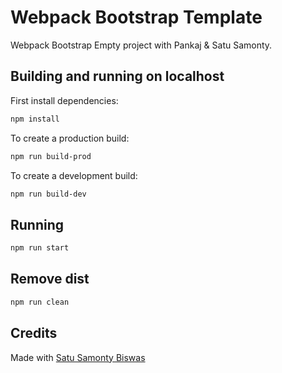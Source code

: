 # Webpack Bootstrap Template

Webpack Bootstrap Empty project with Pankaj & Satu Samonty.

## Building and running on localhost

First install dependencies:

```sh
npm install
```

To create a production build:

```sh
npm run build-prod
```

To create a development build:

```sh
npm run build-dev
```

## Running

```sh
npm run start
```

## Remove dist

```sh
npm run clean
```

## Credits

Made with [Satu Samonty Biswas](https://www.facebook.com/samontybiswas/)
